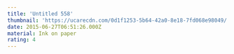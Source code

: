 ```yaml
---
title: 'Untitled 558'
thumbnail: 'https://ucarecdn.com/0d1f1253-5b64-42a0-8e18-7fd068e98049/'
date: 2015-06-27T06:51:26.000Z
material: Ink on paper
rating: 4
---
```

